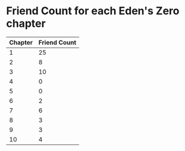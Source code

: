 # Friend Count for each Eden's Zero chapter

| Chapter | Friend Count |
| --- | --- |
| 1 | 25 |
| 2 | 8 |
| 3 | 10 |
| 4 | 0 |
| 5 | 0 |
| 6 | 2 |
| 7 | 6 |
| 8 | 3 |
| 9 | 3 |
| 10 | 4 |
